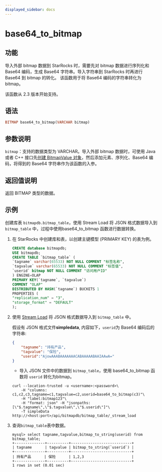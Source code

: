 ```yaml
---
displayed_sidebar: docs
---
```


# base64_to_bitmap

## 功能

导入外部 bitmap 数据到 StarRocks 时，需要先对 bitmap 数据进行序列化和 Base64 编码，生成 Base64 字符串。导入字符串到 StarRocks 时再进行 Base64 到 bitmap 的转化。
该函数用于将 Base64 编码的字符串转化为 bitmap。

该函数从 2.3 版本开始支持。

## 语法

```Haskell
BITMAP base64_to_bitmap(VARCHAR bitmap)
```

## 参数说明

`bitmap`：支持的数据类型为 VARCHAR。导入外部 bitmap 数据时，可使用 Java 或者 C++ 接口先[创建 BitmapValue 对象](https://github.com/StarRocks/starrocks/blob/main/fe/plugin-common/src/test/java/com/starrocks/types/BitmapValueTest.java)，然后添加元素、序列化、Base64 编码，将得到的 Base64 字符串作为该函数的入参。

## 返回值说明

返回 BITMAP 类型的数据。

## 示例

创建库表 `bitmapdb.bitmap_table`，使用 Stream Load 将 JSON 格式数据导入到 `bitmap_table` 中，过程中使用base64_to_bitmap 函数进行数据转换。

1. 在 StarRocks 中创建库和表，以创建主键模型 (PRIMARY KEY) 的表为例。

    ```SQL
    CREATE database bitmapdb;
    USE bitmapdb;
    CREATE TABLE `bitmap_table` (
    `tagname` varchar(65533) NOT NULL COMMENT "标签名称",
    `tagvalue` varchar(65533) NOT NULL COMMENT "标签值",
    `userid` bitmap NOT NULL COMMENT "访问用户ID"
    ) ENGINE=OLAP
    PRIMARY KEY(`tagname`, `tagvalue`)
    COMMENT "OLAP"
    DISTRIBUTED BY HASH(`tagname`) BUCKETS 1
    PROPERTIES (
    "replication_num" = "3",
    "storage_format" = "DEFAULT"
    );
    ```

2. 使用 [Stream Load](../../../sql-reference/sql-statements/data-manipulation/STREAM_LOAD.md) 将 JSON 格式数据导入到 `bitmap_table` 中。

    假设有 JSON 格式文件**simpledata**, 内容如下，`userid`为 Base64 编码后的字符串:

    ```JSON
    {
        "tagname": "持有产品",
        "tagvalue": "保险",
        "userid":"AjowAAABAAAAAAACABAAAAABAAIAAwA="
    }
    ```

    - 导入 JSON 文件中的数据到 `bitmap_table`，使用 base64_to_bitmap 函数将 `userid` 转化为bitmap。

    ```Plain Text
    curl --location-trusted -u <username>:<password>\
        -H "columns: c1,c2,c3,tagname=c1,tagvalue=c2,userid=base64_to_bitmap(c3)"\
        -H "label:bitmap123"\
        -H "format: json" -H "jsonpaths: [\"$.tagname\",\"$.tagvalue\",\"$.userid\"]"\
        -T simpleData http://<host:port>/api/bitmapdb/bitmap_table/_stream_load
    ```

3. 查询`bitmap_table`表中数据。

    ```Plain Text
    mysql> select tagname,tagvalue,bitmap_to_string(userid) from bitmap_table;
    +--------------+----------+----------------------------+
    | tagname      | tagvalue | bitmap_to_string(`userid`) |
    +--------------+----------+----------------------------+
    | 持有产品      | 保险      | 1,2,3                      |
    +--------------+----------+----------------------------+
    1 rows in set (0.01 sec)
    ```
